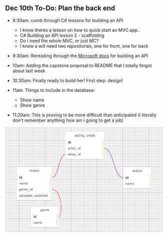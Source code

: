 ## Dec 10th To-Do: Plan the back end

- 8:30am: comb through C# lessons for building an API
  - I know theres a lesson on how to quick start an MVC app..
  - C# Building an API lesson 2 - scaffolding
  - Do I need the whole MVC, or just MC?
  - I know a will need two repositories, one for front, one for back

- 9:30am: Rereading through the [Microsoft docs](https://docs.microsoft.com/en-us/aspnet/web-api/overview/older-versions/build-restful-apis-with-aspnet-web-api) for building an API

- 10am: Adding the capstone proposal to README that I totally forgot about last week

- 10:30am: Finally ready to build her! First step: design!

- 11am: Things to include in the database: 
  - Show name
  - Show genre

- 11:20am: This is proving to be more difficult than anticipated (i literally don't remember anything how am i going to get a job)

![preliminary database design](https://github.com/ericamarroquin/capstone/blob/main/img/prelim_show_database.png?raw=true)